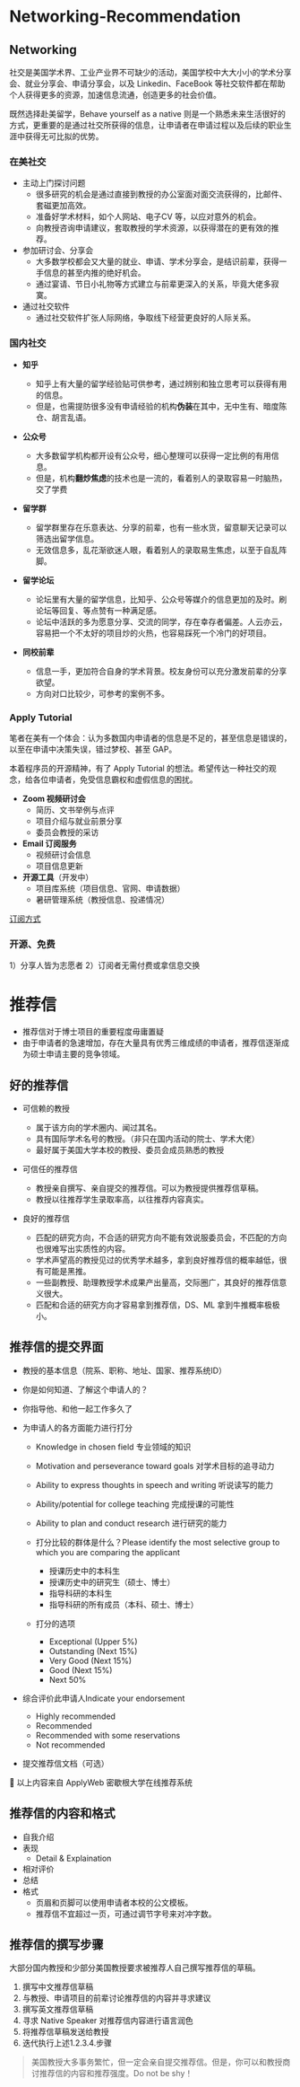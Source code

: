 # Networking-Recommendation

## Networking

社交是美国学术界、工业产业界不可缺少的活动，美国学校中大大小小的学术分享会、就业分享会、申请分享会，以及 Linkedin、FaceBook 等社交软件都在帮助个人获得更多的资源，加速信息流通，创造更多的社会价值。

既然选择赴美留学，Behave yourself as a native 则是一个熟悉未来生活很好的方式，更重要的是通过社交所获得的信息，让申请者在申请过程以及后续的职业生涯中获得无可比拟的优势。

### 在美社交 ###
- 主动上门探讨问题
   - 很多研究的机会是通过直接到教授的办公室面对面交流获得的，比邮件、套磁更加高效。
   - 准备好学术材料，如个人网站、电子CV 等，以应对意外的机会。
   - 向教授咨询申请建议，套取教授的学术资源，以获得潜在的更有效的推荐。
- 参加研讨会、分享会
   - 大多数学校都会又大量的就业、申请、学术分享会，是结识前辈，获得一手信息的甚至内推的绝好机会。
   - 通过宴请、节日小礼物等方式建立与前辈更深入的关系，毕竟大佬多寂寞。
- 通过社交软件
   - 通过社交软件扩张人际网络，争取线下经营更良好的人际关系。

### 国内社交 ###
- **知乎** 
  - 知乎上有大量的留学经验贴可供参考，通过辨别和独立思考可以获得有用的信息。
  - 但是，也需提防很多没有申请经验的机构**伪装**在其中，无中生有、暗度陈仓、胡言乱语。
  
- **公众号** 
  - 大多数留学机构都开设有公众号，细心整理可以获得一定比例的有用信息。
  - 但是，机构**翻炒焦虑**的技术也是一流的，看着别人的录取容易一时脑热，交了学费
  
- **留学群** 
  - 留学群里存在乐意表达、分享的前辈，也有一些水货，留意聊天记录可以筛选出留学信息。
  - 无效信息多，乱花渐欲迷人眼，看着别人的录取易生焦虑，以至于自乱阵脚。
  
- **留学论坛**
  - 论坛里有大量的留学信息，比知乎、公众号等媒介的信息更加的及时。刷论坛等回复、等点赞有一种满足感。
  - 论坛中活跃的多为愿意分享、交流的同学，存在幸存者偏差。人云亦云，容易把一个不太好的项目炒的火热，也容易踩死一个冷门的好项目。
  
- **同校前辈**
  - 信息一手，更加符合自身的学术背景。校友身份可以充分激发前辈的分享欲望。
  - 方向对口比较少，可参考的案例不多。

### Apply Tutorial ###
笔者在美有一个体会：认为多数国内申请者的信息是不足的，甚至信息是错误的，以至在申请中决策失误，错过梦校、甚至 GAP。

本着程序员的开源精神，有了 Apply Tutorial 的想法。希望传达一种社交的观念，给各位申请者，免受信息霸权和虚假信息的困扰。

- **Zoom 视频研讨会**
  - 简历、文书举例与点评
  - 项目介绍与就业前景分享
  - 委员会教授的采访
- **Email 订阅服务**
  - 视频研讨会信息
  - 项目信息更新
- **开源工具**（开发中）
  - 项目库系统（项目信息、官网、申请数据）
  - 暑研管理系统（教授信息、投递情况）

[订阅方式](https://github.com/ApplyTutorial/Apply_Tutorial)

### 开源、免费 ##
1）分享人皆为志愿者
2）订阅者无需付费或拿信息交换

# 推荐信

- 推荐信对于博士项目的重要程度毋庸置疑
- 由于申请者的急速增加，存在大量具有优秀三维成绩的申请者，推荐信逐渐成为硕士申请主要的竞争领域。

## 好的推荐信 ##

- 可信赖的教授
  - 属于该方向的学术圈内、闻过其名。
  - 具有国际学术名号的教授。（非只在国内活动的院士、学术大佬）
  - 最好属于美国大学本校的教授、委员会成员熟悉的教授

- 可信任的推荐信
  - 教授亲自撰写、亲自提交的推荐信。可以为教授提供推荐信草稿。
  - 教授以往推荐学生录取率高，以往推荐内容真实。

- 良好的推荐信
  - 匹配的研究方向，不合适的研究方向不能有效说服委员会，不匹配的方向也很难写出实质性的内容。
  - 学术声望高的教授见过的优秀学术越多，拿到良好推荐信的概率越低，很有可能是黑推。
  - 一些副教授、助理教授学术成果产出量高，交际圈广，其良好的推荐信意义很大。
  - 匹配和合适的研究方向才容易拿到推荐信，DS、ML 拿到牛推概率极极小。


## 推荐信的提交界面 ##
- 教授的基本信息（院系、职称、地址、国家、推荐系统ID）
- 你是如何知道、了解这个申请人的？ 
- 你指导他、和他一起工作多久了
- 为申请人的各方面能力进行打分
   - Knowledge in chosen field 专业领域的知识
   - Motivation and perseverance toward goals 对学术目标的追寻动力
   - Ability to express thoughts in speech and writing 听说读写的能力
   - Ability/potential for college teaching 完成授课的可能性
   - Ability to plan and conduct research 进行研究的能力

   - 打分比较的群体是什么？Please identify the most selective group to which you are comparing the applicant
     - 授课历史中的本科生
     - 授课历史中的研究生（硕士、博士）
     - 指导科研的本科生
     - 指导科研的所有成员（本科、硕士、博士）
   - 打分的选项
     - Exceptional (Upper 5%)
     - Outstanding (Next 15%)
     - Very Good (Next 15%)
     - Good (Next 15%)
     - Next 50%
     
 -  综合评价此申请人Indicate your endorsement
    - Highly recommended
    - Recommended
    - Recommended with some reservations
    - Not recommended
 - 提交推荐信文档（可选）  
 
:100: 以上内容来自 ApplyWeb 密歇根大学在线推荐系统

## 推荐信的内容和格式 ##

- 自我介绍
- 表现
  - Detail & Explaination
- 相对评价
- 总结
- 格式
  - 页眉和页脚可以使用申请者本校的公文模板。
  - 推荐信不宜超过一页，可通过调节字号来对冲字数。

## 推荐信的撰写步骤 ##
大部分国内教授和少部分美国教授要求被推荐人自己撰写推荐信的草稿。

1. 撰写中文推荐信草稿
2. 与教授、申请项目的前辈讨论推荐信的内容并寻求建议
3. 撰写英文推荐信草稿
4. 寻求 Native Speaker 对推荐信内容进行语言润色
5. 将推荐信草稿发送给教授
6. 迭代执行上述1.2.3.4.步骤

> 美国教授大多事务繁忙，但一定会亲自提交推荐信。但是，你可以和教授商讨推荐信的内容和推荐强度。Do not be shy！


